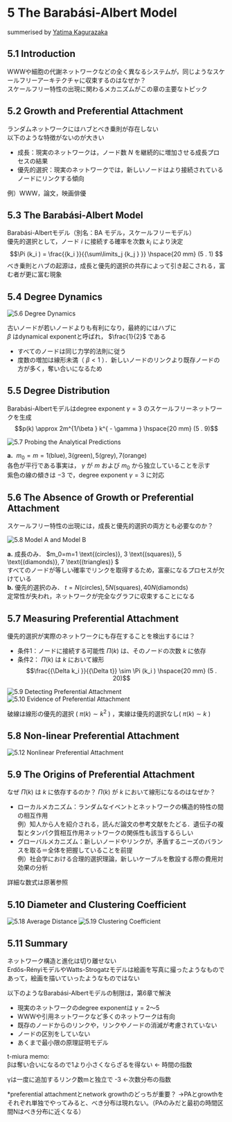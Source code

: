# 5 The Barabási-Albert Model
summerised by [Yatima Kagurazaka](https://twitter.com/Yatima_K)

## 5.1 Introduction

WWWや細胞の代謝ネットワークなどの全く異なるシステムが，同じようなスケールフリーアーキテクチャに収束するのはなぜか？  
スケールフリー特性の出現に関わるメカニズムがこの章の主要なトピック

## 5.2 Growth and Preferential Attachment

ランダムネットワークにはハブとべき乗則が存在しない  
以下のような特徴がないのが大きい  
- 成長：現実のネットワークは，ノード数 $N$ を継続的に増加させる成長プロセスの結果  
- 優先的選択：現実のネットワークでは，新しいノードはより接続されているノードにリンクする傾向  

例）WWW，論文，映画俳優

## 5.3 The Barabási-Albert Model

Barabási-Albertモデル（別名：BA モデル，スケールフリーモデル）  
優先的選択として，ノード $i$ に接続する確率を次数 $k_i$ により決定
$$\Pi (k_i ) = \frac{{k_i }}{{\sum\limits_j {k_j } }} \hspace{20 mm} (5 . 1)
$$
べき乗則とハブの起源は，成長と優先的選択の共存によって引き起こされる，富む者が更に富む現象

## 5.4 Degree Dynamics
  
<img src="./figures/figure-5-6.jpg" alt="5.6 Degree Dynamics">

古いノードが若いノードよりも有利になり，最終的にはハブに  
 $β$ はdynamical exponentと呼ばれ， $\frac{1}{2}$ である  
- すべてのノードは同じ力学的法則に従う  
- 度数の増加は線形未満（ $β<1$ ）．新しいノードのリンクより既存ノードの方が多く，奪い合いになるため  

## 5.5 Degree Distribution

Barabási-Albertモデルはdegree exponent $γ=3$ のスケールフリーネットワークを生成
$$p(k) \approx 2m^{1/\beta } k^{ - \gamma }  \hspace{20 mm} (5 . 9)$$

<img src="./figures/figure-5-7.jpg" alt="5.7 Probing the Analytical Predictions">

**a.** $\: m_0=m=1 \text{(blue)}, 3 \text{(green)}, 5 \text{(grey)}, 7 \text{(orange)}$  
各色が平行である事実は， $γ$ が $m$ および $m_0$ から独立していることを示す  
紫色の線の傾きは $-3$ で，degree exponent $γ=3$ に対応

## 5.6 The Absence of Growth or Preferential Attachment

スケールフリー特性の出現には，成長と優先的選択の両方とも必要なのか？

<img src="./figures/figure-5-8.jpg" alt="5.8 Model A and Model B">

**a.** 成長のみ． $m_0=m=1 \text{(circles)}, 3 \text{(squares)}, 5 \text{(diamonds)}, 7 \text{(triangles)} $  
すべてのノードが等しい確率でリンクを取得するため，富豪になるプロセスが欠けている  
**b.** 優先的選択のみ． $t=N \text{(circles)}, 5N \text{(squares)}, 40N \text{(diamonds)}$  
定常性が失われ，ネットワークが完全なグラフに収束することになる  

## 5.7 Measuring Preferential Attachment

優先的選択が実際のネットワークにも存在することを検出するには？  
- 条件1：ノードに接続する可能性 $Π(k)$ は、そのノードの次数 $k$ に依存  
- 条件2： $Π(k)$ は $k$ において線形  
$$\frac{{\Delta k_i }}{{\Delta t}} \sim \Pi (k_i ) \hspace{20 mm} (5 . 20)$$

<img src="./figures/figure-5-9.jpg" alt="5.9 Detecting Preferential Attachment">
<img src="./figures/figure-5-10.jpg" alt="5.10 Evidence of Preferential Attachment">

破線は線形の優先的選択 ( $π(k) \sim k^2$ ) ，実線は優先的選択なし( $π(k) \sim k$ ) 

## 5.8 Non-linear Preferential Attachment

<img src="./figures/figure-5-12.jpg" alt="5.12 Nonlinear Preferential Attachment">

## 5.9 The Origins of Preferential Attachment

なぜ $Π(k)$ は $k$ に依存するのか？ $Π(k)$ が $k$ において線形になるのはなぜか？  
- ローカルメカニズム：ランダムなイベントとネットワークの構造的特性の間の相互作用  
例）知人から人を紹介される，読んだ論文の参考文献をたどる．遺伝子の複製とタンパク質相互作用ネットワークの関係性も該当するらしい  
- グローバルメカニズム：新しいノードやリンクが，矛盾するニーズのバランスを取る＝全体を把握していることを前提  
例）社会学における合理的選択理論，新しいケーブルを敷設する際の費用対効果の分析  

詳細な数式は原著参照

## 5.10 Diameter and Clustering Coefficient

<img src="./figures/figure-5-18.jpg" alt="5.18 Average Distance">
<img src="./figures/figure-5-19.jpg" alt="5.19 Clustering Coefficient">

## 5.11 Summary

ネットワーク構造と進化は切り離せない  
Erdős-RényiモデルやWatts-Strogatzモデルは絵画を写真に撮ったようなものであって，絵画を描いていったようなものではない  
  
以下のようなBarabási-Albertモデルの制限は，第6章で解決
- 現実のネットワークのdegree exponentは $γ=2～5$
- WWWや引用ネットワークなど多くのネットワークは有向
- 既存のノードからのリンクや，リンクやノードの消滅が考慮されていない
- ノードの区別をしていない
- あくまで最小限の原理証明モデル


t-miura memo:  
βは奪い合いになるので1より小さくならざるを得ない ← 時間の指数

γは一度に追加するリンク数mと独立で -3 ←次数分布の指数

*preferential attachmentとnetwork growthのどっちが重要？
→PAとgrowthをそれぞれ単独でやってみると、べき分布は現れない。（PAのみだと最初の時間区間Nはべき分布に近くなる）
